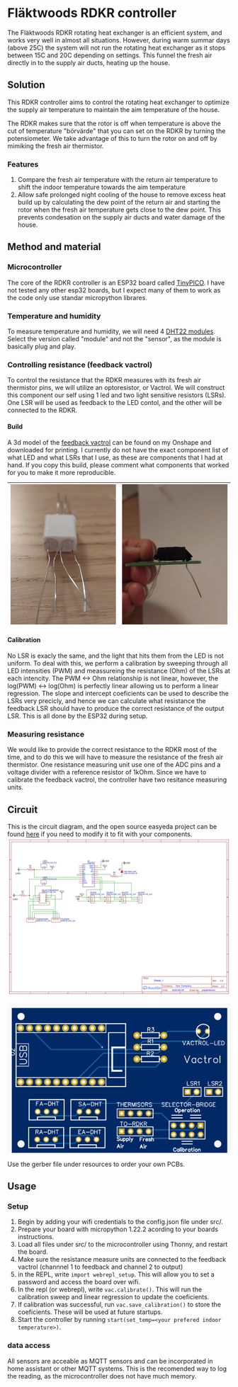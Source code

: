 # Fläktwoods RDKR controller
The Fläktwoods RDKR rotating heat exchanger is an efficient system, and works very well in almost all situations. However, during warm summar days (above 25C) the system will not run the rotating heat exchanger as it stops between 15C and 20C depending on settings. This funnel the fresh air directly in to the supply air ducts, heating up the house.

## Solution
This RDKR controller aims to control the rotating heat exchanger to optimize the supply air temperature to maintain the aim temperature of the house.

The RDKR makes sure that the rotor is off when temperature is above the cut of temperature "börvärde" that you can set on the RDKR by turning the potensiometer. We take advantage of this to turn the rotor on and off by mimiking the fresh air thermistor.  

### Features
1. Compare the fresh air temperature with the return air temperature to shift the indoor temperature towards the aim temperature
2. Allow safe prolonged night cooling of the house to remove excess heat build up by calculating the dew point of the return air and starting the rotor when the fresh air temperature gets close to the dew point. This prevents condesation on the supply air ducts and water damage of the house.

## Method and material
### Microcontroller
The core of the RDKR controller is an ESP32 board called [TinyPICO](https://www.tinypico.com/). I have not tested any other esp32 boards, but I expect many of them to work as the code only use standar micropython librares.

### Temperature and humidity
To measure temperature and humidity, we will need 4 [DHT22 modules](https://www.amazon.com/HiLetgo-Temperature-Humidity-Electronic-Practice/dp/B0795F19W6/ref=sr_1_1_sspa?dib=eyJ2IjoiMSJ9.lL6dvViaA6cmFqgObjaog33xvnXysNAi8aZzhkrAPQtxaga36zggQUa30IlH1lTK_EcrYI8snq931u9ejeC9TippgFcyZpKDY7uPcrLRo48WBM2oU8X3UKpDX5VS0spX1bANi0XGpi1njNZ-8bMlR6TVooVcNa6eJ667SaMvMZqRCXyhFvu030Iwh_gK0sxApqC8YdgpH9qqaCnZVDiBu97zEFh-5VmG7VqKucxaBJo.rP1uZoxulgevSXPBJhsO7umReoTGEqONU54qa0Gt7u8&dib_tag=se&keywords=dht22&qid=1718041622&sr=8-1-spons&sp_csd=d2lkZ2V0TmFtZT1zcF9hdGY&th=1). Select the version called "module" and not the "sensor", as the module is basically plug and play.

### Controlling resistance (feedback vactrol)
To control the resistance that the RDKR measures with its fresh air thermistor pins, we will utilize an optoresistor, or Vactrol. We will construct this component our self using 1 led and two light sensitive resistors (LSRs). One LSR will be used as feedback to the LED contol, and the other will be connected to the RDKR. 

#### Build
A 3d model of the [feedback vactrol](https://cad.onshape.com/documents/d5db8724f7444de833602895/w/5097aa9532875356a5bfe0b9/e/74707de9a877e431fe2569b8?renderMode=0&uiState=66673e9433603938000e96be) can be found on my Onshape and downloaded for printing. I currently do not have the exact component list of what LED and what LSRs that I use, as these are components that I had at hand. If you copy this build, please comment what components that worked for you to make it more reproducible. 

|![Vactrol before lightprotection](resources\vactrol_uninsulated.jpg) | ![Vactrol covered in electrical tape](resources\vactrol_onboard.jpg) |
|------------------------|------------------------|


#### Calibration
No LSR is exacly the same, and the light that hits them from the LED is not uniform. To deal with this, we perform a calibration by sweeping through all LED intensities (PWM) and meassureing the resistance (Ohm) of the LSRs at each intencity. The PWM <-> Ohm relationship is not linear, however, the log(PWM) <-> log(Ohm) is perfectly linear allowing us to perform a linear regression. The slope and intercept coeficients can be used to describe the LSRs very precicly, and hence we can calculate what resistance the feedback LSR should have to produce the correct resistance of the output LSR. This is all done by the ESP32 during setup.

### Measuring resistance
We would like to provide the correct resistance to the RDKR most of the time, and to do this we will have to measure the resistance of the fresh air thermistor. One resistance measuring unit use one of the ADC pins and a voltage divider with a reference resistor of 1kOhm. Since we have to calibrate the feedback vactrol, the controller have two resitance measuring units.

## Circuit
This is the circuit diagram, and the open source easyeda project can be found [here](https://oshwlab.com/jetjakobsson/rdkr-controller) if you need to modify it to fit with your components.
![circuit diagram](resources\Schematic_RDKR-controller_2024-11-18.svg)

![PCB from gerber file](resources\PCB.png)

Use the gerber file under resources to order your own PCBs.


## Usage
### Setup
1. Begin by adding your wifi credentials to the config.json file under src/.
2. Prepare your board with micropython 1.22.2 acording to your boards instructions.
3. Load all files under src/ to the microcontroller using Thonny, and restart the board.
4. Make sure the resistance measure units are connected to the feedback vactrol (channnel 1 to feedback and channel 2 to output)
5. in the REPL, write `import webrepl_setup`. This will allow you to set a password and access the board over wifi.
6. In the repl (or webrepl), write `vac.calibrate()`. This will run the calibration sweep and linear regression to update the coeficients.
7. If calibration was successful, run `vac.save_calibration()` to store the coeficients. These will be used at future startups.
8. Start the controller by running `start(set_temp=<your prefered indoor temperature>)`.
   
### data access
All sensors are acceable as MQTT sensors and can be incorporated in home assistant or other MQTT systems. This is the recomended way to log the reading, as the microcontroller does not have much memory.



